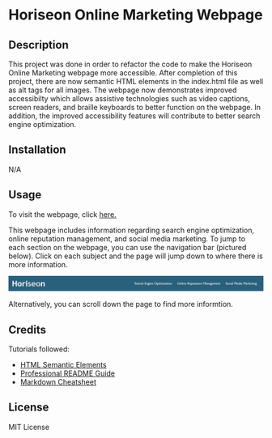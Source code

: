 # Horiseon Online Marketing Webpage

## Description

This project was done in order to refactor the code to make the Horiseon Online Marketing webpage more accessible. After completion of this project, there are now semantic HTML elements in the index.html file as well as alt tags for all images. The webpage now demonstrates improved accessibilty which allows assistive technologies such as video captions, screen readers, and braille keyboards to better function on the webpage. In addition, the improved accessibility features will contribute to better search engine optimization.  

## Installation

N/A

## Usage

To visit the webpage, click [here.](https://shannonkprice00.github.io/Shannon-Price-Challenge-One/)

This webpage includes information regarding search engine optimization, online reputation management, and social media marketing. To jump to each section on the webpage, you can use the navigation bar (pictured below). Click on each subject and the page will jump down to where there is more information. 

![alt text](./assets/images/Screenshot1.png)

Alternatively, you can scroll down the page to find more informtion.

## Credits

Tutorials followed:

* [HTML Semantic Elements](https://www.w3schools.com/html/html5_semantic_elements.asp)
* [Professional README Guide](https://coding-boot-camp.github.io/full-stack/github/professional-readme-guide)
* [Markdown Cheatsheet](https://www.markdownguide.org/cheat-sheet/)

## License

MIT License
